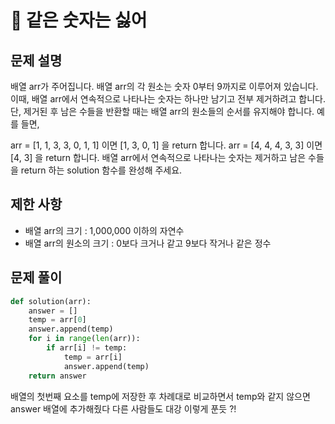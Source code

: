 # 📗 같은 숫자는 싫어

## 문제 설명

배열 arr가 주어집니다. 배열 arr의 각 원소는 숫자 0부터 9까지로 이루어져 있습니다. 이때, 배열 arr에서 연속적으로 나타나는 숫자는 하나만 남기고 전부 제거하려고 합니다. 단, 제거된 후 남은 수들을 반환할 때는 배열 arr의 원소들의 순서를 유지해야 합니다. 예를 들면,

arr = [1, 1, 3, 3, 0, 1, 1] 이면 [1, 3, 0, 1] 을 return 합니다.
arr = [4, 4, 4, 3, 3] 이면 [4, 3] 을 return 합니다.
배열 arr에서 연속적으로 나타나는 숫자는 제거하고 남은 수들을 return 하는 solution 함수를 완성해 주세요.

## 제한 사항

- 배열 arr의 크기 : 1,000,000 이하의 자연수
- 배열 arr의 원소의 크기 : 0보다 크거나 같고 9보다 작거나 같은 정수

## 문제 풀이

```python
def solution(arr):
    answer = []
    temp = arr[0]
    answer.append(temp)
    for i in range(len(arr)):
        if arr[i] != temp:
            temp = arr[i]
            answer.append(temp)
    return answer
```

배열의 첫번째 요소를 temp에 저장한 후 차례대로 비교하면서 temp와 같지 않으면 answer 배열에 추가해줬다
다른 사람들도 대강 이렇게 푼듯 ?!
